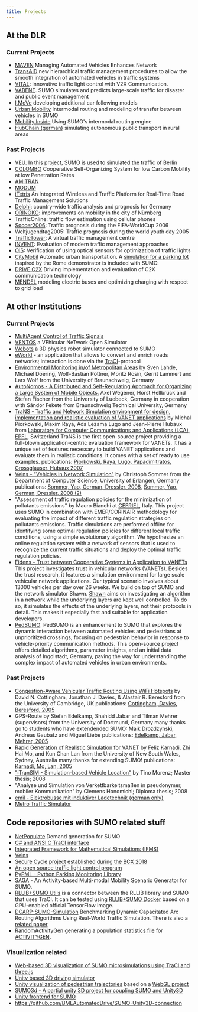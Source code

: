 ```yaml
---
title: Projects
---
```


## At the DLR

### Current Projects

- [MAVEN](https://www.maven-its.eu/) Managing Automated Vehicles
  Enhances Network
- [TransAID](https://ec.europa.eu/inea/en/horizon-2020/projects/H2020-Transport/Automated-Road-Transport/TransAID)
  new hierarchical traffic management procedures to allow the smooth
  integration of automated vehicles in traffic systems
- [VITAL](https://www.dlr.de/fs/en/desktopdefault.aspx/tabid-10704/20365_read-42579/):
  innovative traffic light control with V2X Communication.
- [VABENE](https://verkehrsforschung.dlr.de/en/projects/vabene). SUMO simulates and predicts
  large-scale traffic for disaster and public event management
- [I.MoVe](https://verkehrsforschung.dlr.de/de/projekte/imove)
  developing additional car following models
- [Urban Mobility](https://www.urmo.info/) Intermodal routing and
  modeling of transfer between vehicles in SUMO
- [Mobility Inside](https://www.mobility-inside.de/) Using SUMO's
  intermodal routing engine
- [HubChain (german)](https://komob.de/projekte/hub-chain/) simulating
  autonomous public transport in rural areas

### Past Projects

- [VEU](https://www.dlr.de/VEU/). In this project, SUMO is used to
  simulated the traffic of Berlin
- [COLOMBO](https://verkehrsforschung.dlr.de/en/projects/colombo) Cooperative Self-Organizing
  System for low Carbon Mobility at low Penetration Rates
- [AMITRAN](https://web.archive.org/web/20180815190303/https://www.amitran.eu/)
- [MODUM](https://web.archive.org/web/20180831121624/https://modum-project.eu/)
- [iTetris](https://www.ict-itetris.eu/) An Integrated Wireless and
  Traffic Platform for Real-Time Road Traffic Management Solutions
- [Delphi](https://www.dlr.de/sc/desktopdefault.aspx/tabid-1262/1765_read-9581): country-wide traffic analysis and prognosis for Germany
- [ORINOKO](https://www.nuernberg.de/imperia/md/verkehrsplanung/dokumente/orinoko_final_internet.pdf): improvements on mobility in the
  city of Nürnberg
- TrafficOnline: traffic flow estimation using cellular phones
- [Soccer2006](https://web.archive.org/web/20150705081516/https://www.dlr.de/desktopdefault.aspx/tabid-1296):
  Traffic prognosis during the FIFA-WorldCup 2006
- Weltjugendtag2005: Traffic prognosis during the world youth day 2005
- [TrafficTower](https://www.dlr.de/fs/desktopdefault.aspx/tabid-1237/5441_read-12154/):
  A virtual traffic management centre
- [INVENT](https://www.invent-online.de/): Evaluation of modern traffic
  management approaches
- [OIS](https://web.archive.org/web/20040826034935/https://www.dlr.de/vf/forschung/projekte/ois): Verification of
  using optical sensors for optimization of traffic lights
- [CityMobil](https://web.archive.org/web/20191204150245/http://www.citymobil-project.eu/) Automatic urban
  transportation. A [simulation for a parking lot](../Tutorials/CityMobil.md) inspired by the Rome
  demonstrator is included with SUMO.
- [DRIVE C2X](https://web.archive.org/web/20170311043037/https://www.drive-c2x.eu/project) Driving implementation
  and evaluation of C2X communication technology
- [MENDEL](https://www.busundbahn.de/fileadmin/user_upload/Dossiers/Elektrobusse/DNV_2019_12_Naumann_FA_WA.pdf) modeling electric
  buses and optimizing charging with respect to grid load

## At other Institutions

### Current Projects

- [MultiAgent Control of Traffic
  Signals](https://github.com/k0emt/macts)
- [VENTOS](https://maniam.github.io/VENTOS/) a VEhicular NeTwork Open
  Simulator
- [Webots](https://www.cyberbotics.com/) a 3D physics robot simulator
  connected to SUMO
- [eWorld](https://web.archive.org/web/20161205050209/https://eworld.sourceforge.net/) - an application that
  allows to convert and enrich roads networks; interaction is done via
  the [TraCI](../TraCI.md)-protocol
- [Environmental Monitoring in/of Metropolitan Areas](https://www.ibr.cs.tu-bs.de/projects/emma/index.xml?lang=en)
  by Sven Lahde, Michael Doering, Wolf-Bastian Pöttner, Moritz Rosin,
  Gerrit Lammert and Lars Wolf from the University of Braunschweig,
  Germany
- [AutoNomos - A Distributed and Self-Regulating Approach for Organizing a Large System of Mobile Objects.](https://web.archive.org/web/20180307071524/https://auto-nomos.de/) Axel Wegener, Horst Hellbrück
  and Stefan Fischer from the University of Luebeck, Germany in
  cooperation with Sándor Fekete from Braunschweig Technical
  University, Germany
- [TraNS - Traffic and Network Simulation environment for design, implementation
  and realistic evaluation of VANET
  applications](https://trans.epfl.ch)
  by Michal Piorkowski, Maxim Raya, Ada Lezama Lugo and Jean-Pierre
  Hubaux from [Laboratory for Computer Communications and Applications
  (LCA)](https://lcawww.epfl.ch), [EPFL](https://www.epfl.ch),
  Switzerland
  TraNS is the first open-source project providing a full-blown
  application-centric evaluation framework for VANETs. It has a unique
  set of features necessary to build VANET applications and evaluate
  them in realistic conditions. It comes with a set of ready to use
  examples.
  publications: [Piorkowski, Raya, Lugo, Papadimitratos, Grossglauser,
  Hubaux
  2007](../Publications.md#piorkowskirayalugopapadimitratosgrossglauserhubaux2007)
- [Veins - "Vehicles in Network Simulation"](https://veins.car2x.org/)
  by Christoph Sommer from the Department of Computer Science,
  University of Erlangen, Germany
  publications: [Sommer, Yao, German, Dressler, 2008](../Publications.md#sommeryaogermandressler2008), [Sommer,
  Yao, German, Dressler, 2008
  (2)](../Publications.md#sommeryaogermandressler2008_2)
- "Assessment of traffic regulation policies for the minimization of
  pollutants emissions"
  by Mauro Bianchi at [CEFRIEL](https://www.cefriel.it/), Italy.
  This project uses SUMO in combination with EMEP/CORINAIR methodology
  for evaluating the impact of different traffic regulation strategies
  on pollutants emissions. Traffic simulations are performed offline
  for identifying some optimal regulation policies for different local
  traffic conditions, using a simple evolutionary algorithm. We
  hypothesize an online regulation system with a network of sensors
  that is used to recognize the current traffic situations and deploy
  the optimal traffic regulation policies.
- [Fidens – Trust between Cooperative Systems in Application to VANETs](https://web.archive.org/web/20120313075112/https://www.ldv.ei.tum.de/en/research/fidens/)
  This project investigates trust in vehicular networks (VANETs).
  Besides the trust research, it features a simulation environment for
  large scale vehicular network applications. Our typical scenario
  involves about 13000 vehicles per day over 26 weeks. We build on top
  of SUMO and the network simulator Shawn.
  [Shawn](https://github.com/itm/shawn) aims on investigating an
  algorithm in a network while the underlying layers are kept well
  controlled. To do so, it simulates the effects of the underlying
  layers, not their protocols in detail. This makes it especially fast
  and suitable for application developers.
- [PedSUMO](https://github.com/M-Colley/pedsumo): PedSUMO is an enhancement to SUMO that explores the dynamic interaction between automated vehicles and pedestrians at unprioritized crossings, focusing on pedestrian behavior in response to vehicle-priority communication methods. This open-source project offers detailed algorithms, parameter insights, and an initial data analysis of Ingolstadt, Germany, paving the way for understanding the complex impact of automated vehicles in urban environments.
  

### Past Projects

- [Congestion-Aware Vehicular Traffic Routing Using WiFi Hotspots](https://citeseerx.ist.psu.edu/viewdoc/download;jsessionid=F0B31C15E28195C3869E05D0B20B4D70?doi=10.1.1.134.8437&rep=rep1&type=pdf)
  by David N. Cottingham, Jonathan J. Davies, & Alastair R. Beresford
  from the University of Cambridge, UK
  publications: [Cottingham, Davies, Beresford,
  2005](../Publications.md#cottinghamdaviesberesford2005)
- GPS-Route by Stefan Edelkamp, Shahidd Jabar and Tilman Mehrer (supervisors)
  from the University of Dortmund, Germany
  many thanks go to students who have extendended SUMO: Maik
  Drozdzynski, Andreas Gaubatz and Miguel Liebe
  publications: [Edelkamp, Jabar, Mehrer, 2005](../Publications.md#edelkampjabarmehrer2005)
- [Rapid Generation of Realistic Simulation for VANET](http://web.archive.org/web/20230609155720/https://lens.csie.ncku.edu.tw/index.php/research-projects/past/18-rapid-vanet)
  by Feliz Karnadi, Zhi Hai Mo, and Kun Chan Lan from the University
  of New South Wales, Sydney, Australia
  many thanks for extending SUMO\!
  publications: [Karnadi, Mo, Lan,
  2005](../Publications.md#karnadimolan2005)
- ["iTranSIM - Simulation-based Vehicle
  Location"](https://www.cs.tcd.ie/publications/tech-reports/reports.07/TCD-CS-2007-56.pdf)
  by Tino Morenz; Master thesis; 2008
- "Analyse und Simulation von Verkettbarkeitsmaßen in pseudonymer,
  mobiler
  Kommunikation" by Clemens Honomichl; Diploma thesis; 2008
- [emil - Elektrobusse mit induktiver Ladetechnik (german only)](https://web.archive.org/web/20150722031908/https://www.verkehr-bs.de/unternehmen/forschungsprojekt-emil.html)
- [Metro Traffic Simulator](https://www.youtube.com/watch?v=P9rHo6yHRNc)

## Code repositories with SUMO related stuff

- [NetPopulate](https://github.com/maslab-ufrgs/net-populate) Demand generation for SUMO
- [C\# and ANSI C TraCI interface](https://github.com/CodingConnected/CodingConnected.Traci)
- [Integrated Framework for Mathematical Simulations (IFMS)](https://web.archive.org/web/20180611001733/https://github.com/nitindesh/IFMS)
- [Veins](https://github.com/sommer/veins)
- [Secure Cycle project established during the BCX 2018](https://github.com/kratz00/bcx18_secureCycle)
- [An open source traffic light control program](https://github.com/MartijnHarmenzon/openTLC)
- [PyPML - Python Parking Monitoring Library](https://github.com/lcodeca/PyPML)
- [SAGA](https://github.com/lcodeca/SUMOActivityGen) - An Activity-based Multi-modal Mobility Scenario Generator for SUMO.
- [RLLIB+SUMO Utils](https://github.com/lcodeca/rllibsumoutils) is a connector between the RLLIB library and SUMO that uses TraCI. It can be tested using [RLLIB+SUMO Docker](https://github.com/lcodeca/rllibsumodocker) based on a GPU-enabled official TensorFlow image.
- [DCARP-SUMO-Simulation](https://github.com/HawkTom/DCARP-SUMO-Simulation) Benchmarking Dynamic Capacitated Arc Routing Algorithms Using Real-World Traffic Simulation. There is also a [related paper](https://ieeexplore.ieee.org/abstract/document/9870399)
- [RandomActivityGen](https://github.com/d610f20/random-activitygen-py/)  generating a population [statistics file](../Demand/Activity-based_Demand_Generation.md#the_statistics_file) for [ACTIVITYGEN](../activitygen.md).

### Visualization related

- [Web-based 3D visualization of SUMO microsimulations using TraCI and three.js](https://github.com/sidewalklabs/sumo-web3d)
- [Unity based 3D driving simulator](https://github.com/DarraghMac97/Real-time-Traffic-Simulation-with-3D-Visualisation)
- [Unity visualization of pedestrian trajectories](https://github.com/danielbuechele/SumoVizUnity) based on a [WebGL project](https://github.com/danielbuechele/SumoViz3D)
- [SUMO3d - A partial unity 3D project for coupling SUMO and Unity3D](https://github.com/SvenMertin/SUMO3d)
- [Unity frontend for SUMO](https://github.com/Andrew-Stebel/Unity-SUMO)
- https://github.com/BMEAutomatedDrive/SUMO-Unity3D-connection

